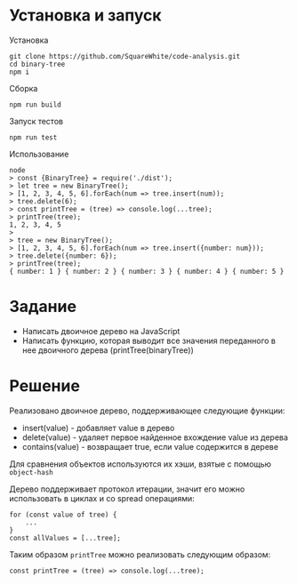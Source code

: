 # Установка и запуск
Установка 

    git clone https://github.com/SquareWhite/code-analysis.git
    cd binary-tree
    npm i
    
Сборка

    npm run build
    
Запуск тестов

    npm run test
    
Использование
    
    node
    > const {BinaryTree} = require('./dist');
    > let tree = new BinaryTree();
    > [1, 2, 3, 4, 5, 6].forEach(num => tree.insert(num));
    > tree.delete(6);
    > const printTree = (tree) => console.log(...tree);
    > printTree(tree);
    1, 2, 3, 4, 5 
    >
    > tree = new BinaryTree();
    > [1, 2, 3, 4, 5, 6].forEach(num => tree.insert({number: num}));
    > tree.delete({number: 6});
    > printTree(tree);
    { number: 1 } { number: 2 } { number: 3 } { number: 4 } { number: 5 }


# Задание
- Написать двоичное дерево на JavaScript
- Написать функцию, которая выводит все значения переданного в нее двоичного дерева (printTree(binaryTree))
    
# Решение
Реализовано двоичное дерево, поддерживающее следующие функции:
- insert(value) - добавляет value в дерево
- delete(value) - удаляет первое найденное вхождение value из дерева
- contains(value) - возвращает true, если value содержится в дереве

Для сравнения объектов используются их хэши, взятые с помощью `object-hash`

Дерево поддерживает протокол итерации, значит его можно
использовать в циклах и со spread операциями:

    for (const value of tree) {
        ...
    }
    const allValues = [...tree];


Таким образом `printTree` можно реализовать следующим образом:

    const printTree = (tree) => console.log(...tree);
